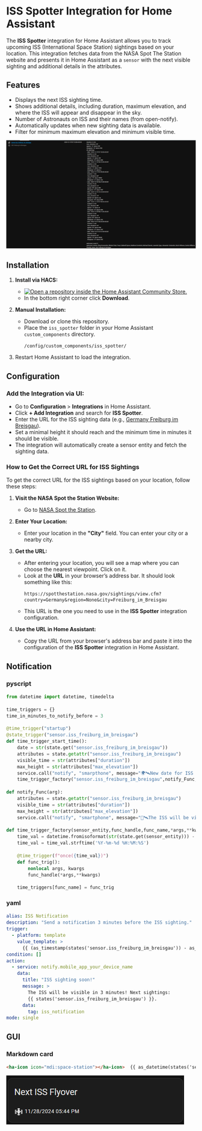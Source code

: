 # ISS Spotter Integration for Home Assistant

The **ISS Spotter** integration for Home Assistant allows you to track upcoming ISS (International Space Station) sightings based on your location. This integration fetches data from the NASA Spot The Station website and presents it in Home Assistant as a `sensor` with the next visible sighting and additional details in the attributes.

## Features
- Displays the next ISS sighting time.
- Shows additional details, including duration, maximum elevation, and where the ISS will appear and disappear in the sky.
- Number of Astronauts on ISS and their names (from open-notify).
- Automatically updates when new sighting data is available.
- Filter for minimum maximum elevation and minimum visible time.

![Sensor](img/sensor.png)

## Installation

1. **Install via HACS:**
   - [![Open a repository inside the Home Assistant Community Store.](https://my.home-assistant.io/badges/hacs_repository.svg)](https://my.home-assistant.io/redirect/hacs_repository/?owner=dirtyharryiv&repository=iss_spotter&category=Integration)
   - In the bottom right corner click **Download**.

2. **Manual Installation:**
   - Download or clone this repository.
   - Place the `iss_spotter` folder in your Home Assistant `custom_components` directory.
     ```bash
     /config/custom_components/iss_spotter/
     ```

3. Restart Home Assistant to load the integration.

## Configuration

### **Add the Integration via UI:**

- Go to **Configuration** > **Integrations** in Home Assistant.
- Click **+ Add Integration** and search for **ISS Spotter**.
- Enter the URL for the ISS sighting data (e.g., [Germany Freiburg im Breisgau](https://spotthestation.nasa.gov/sightings/view.cfm?country=Germany&region=None&city=Freiburg_im_Breisgau)).
- Set a minimal height it should reach and the minimum time in minutes it should be visible.
- The integration will automatically create a sensor entity and fetch the sighting data.

### **How to Get the Correct URL for ISS Sightings**

To get the correct URL for the ISS sightings based on your location, follow these steps:

1. **Visit the NASA Spot the Station Website:**

   - Go to [NASA Spot the Station](https://spotthestation.nasa.gov/).

2. **Enter Your Location:**

   - Enter your location in the **"City"** field. You can enter your city or a nearby city.

3. **Get the URL:**

   - After entering your location, you will see a map where you can choose the nearest viewpoint. Click on it.
   - Look at the **URL** in your browser’s address bar. It should look something like this:
     ```
     https://spotthestation.nasa.gov/sightings/view.cfm?country=Germany&region=None&city=Freiburg_im_Breisgau
     ```
   - This URL is the one you need to use in the **ISS Spotter** integration configuration.

4. **Use the URL in Home Assistant:**

   - Copy the URL from your browser's address bar and paste it into the configuration of the **ISS Spotter** integration in Home Assistant.


## Notification

### pyscript

```python
from datetime import datetime, timedelta

time_triggers = {}
time_in_minutes_to_notify_before = 3

@time_trigger("startup")
@state_trigger("sensor.iss_freiburg_im_breisgau")
def time_trigger_start_time():
    date = str(state.get("sensor.iss_freiburg_im_breisgau"))
    attributes = state.getattr("sensor.iss_freiburg_im_breisgau")
    visible_time = str(attributes["duration"])
    max_height = str(attributes["max_elevation"])
    service.call("notify", "smarpthone", message="🌍🛰️New date for ISS sighting: " + date + "\nIt will be visible for " + visible_time + " and it will reach a elevation of " + max_height + ".")
    time_trigger_factory("sensor.iss_freiburg_im_breisgau",notify_Func,"notify_Func","my_args")

def notify_Func(arg):
    attributes = state.getattr("sensor.iss_freiburg_im_breisgau")
    visible_time = str(attributes["duration"])
    max_height = str(attributes["max_elevation"])
    service.call("notify", "smartphone", message="👀🛰️The ISS will be visible IN " + str(time_in_minutes_to_notify_before) + " MINUTES! It will be visible for " + visible_time + " and it will reach a elevation of " + max_height + ".")

def time_trigger_factory(sensor_entity,func_handle,func_name,*args,**kwargs):
    time_val = datetime.fromisoformat(str(state.get(sensor_entity))) - timedelta(minutes=time_in_minutes_to_notify_before)
    time_val = time_val.strftime('%Y-%m-%d %H:%M:%S')

    @time_trigger(f"once({time_val})")
    def func_trig():
        nonlocal args, kwargs
        func_handle(*args,**kwargs)

    time_triggers[func_name] = func_trig
```


### yaml

```yaml
alias: ISS Notification
description: "Send a notification 3 minutes before the ISS sighting."
trigger:
  - platform: template
    value_template: >
      {{ (as_timestamp(states('sensor.iss_freiburg_im_breisgau')) - as_timestamp(now())) <= 180 }}
condition: []
action:
  - service: notify.mobile_app_your_device_name
    data:
      title: "ISS sighting soon!"
      message: >
        The ISS will be visible in 3 minutes! Next sightings:
        {{ states('sensor.iss_freiburg_im_breisgau') }}.
      data:
        tag: iss_notification
mode: single
```


## GUI

### Markdown card
```markdown
<ha-icon icon="mdi:space-station"></ha-icon>  {{ as_datetime(states('sensor.iss_freiburg_im_breisgau')).strftime('%m/%d/%Y %I:%M %p') }}
```
![Markdown Card](img/markdown_card.png)